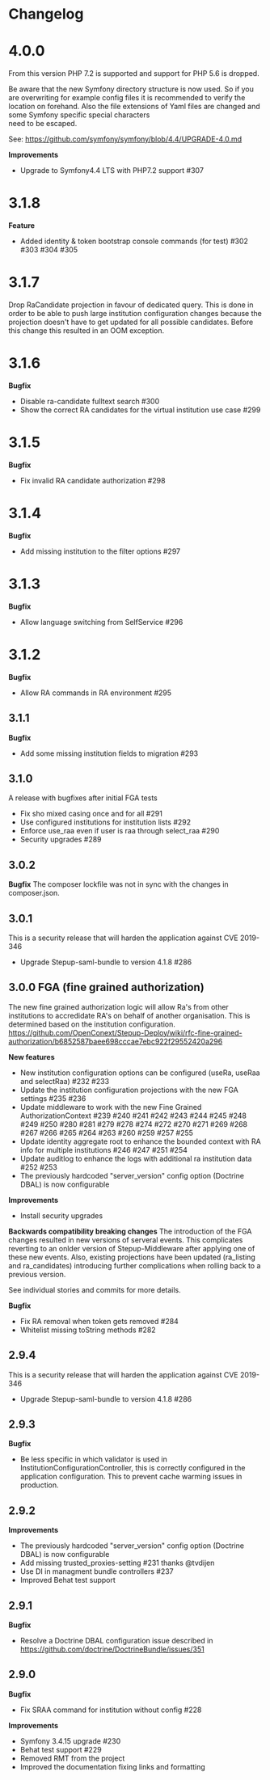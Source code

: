 # Changelog

# 4.0.0
From this version PHP 7.2 is supported and support for PHP 5.6 is dropped.

Be aware that the new Symfony directory structure is now used. So if you are overwriting for example config files it is recommended 
to verify the location on forehand. Also the file extensions of Yaml files are changed and some Symfony specific special characters    
need to be escaped. 

See:  https://github.com/symfony/symfony/blob/4.4/UPGRADE-4.0.md

**Improvements** 
* Upgrade to Symfony4.4 LTS with PHP7.2 support #307

# 3.1.8
**Feature**
* Added identity & token bootstrap console commands (for test) #302 #303 #304 #305 

# 3.1.7
Drop RaCandidate projection in favour of dedicated query.
This is done in order to be able to push large institution configuration changes because the projection doesn't have to get updated for all possible candidates. Before this change this resulted in an OOM exception.

# 3.1.6
**Bugfix**
 * Disable ra-candidate fulltext search #300
 * Show the correct RA candidates for the virtual institution use case #299

# 3.1.5
**Bugfix**
 * Fix invalid RA candidate authorization #298

# 3.1.4
**Bugfix**
 * Add missing institution to the filter options #297

# 3.1.3
**Bugfix**
 * Allow language switching from SelfService #296
 
# 3.1.2
**Bugfix**
 * Allow RA commands in RA environment #295
 
## 3.1.1
**Bugfix**
 * Add some missing institution fields to migration #293

## 3.1.0
A release with bugfixes after initial FGA tests
 * Fix sho mixed casing once and for all #291
 * Use configured institutions for institution lists #292
 * Enforce use_raa even if user is raa through select_raa #290
 * Security upgrades #289

## 3.0.2
**Bugfix**
The composer lockfile was not in sync with the changes in composer.json.

## 3.0.1
This is a security release that will harden the application against CVE 2019-346
 * Upgrade Stepup-saml-bundle to version 4.1.8 #286

## 3.0.0 FGA (fine grained authorization)
The new fine grained authorization logic will allow Ra's from other institutions to accredidate RA's on behalf of another organisation.
This is determined based on the institution configuration.
https://github.com/OpenConext/Stepup-Deploy/wiki/rfc-fine-grained-authorization/b6852587baee698cccae7ebc922f29552420a296

**New features**
* New institution configuration options can be configured (useRa, useRaa and selectRaa) #232 #233
* Update the institution configuration projections with the new FGA settings #235 #236
* Update middleware to work with the new Fine Grained AuthorizationContext #239 #240 #241 #242 #243 #244 #245 #248 #249 #250 #280 #281 #279 #278 #274 #272 #270 #271 #269 #268 #267 #266 #265 #264 #263 #260 #259 #257 #255
* Update identity aggregate root to enhance the bounded context with RA info for multiple institutions #246 #247 #251 #254
* Update auditlog to enhance the logs with additional ra institution data #252 #253
* The previously hardcoded "server_version" config option (Doctrine DBAL) is now configurable

**Improvements**
* Install security upgrades

**Backwards compatibility breaking changes**
The introduction of the FGA changes resulted in new versions of serveral events. This complicates reverting to an onlder version of Stepup-Middleware after applying one of these new events. Also, existing projections have been updated (ra_listing and ra_candidates) introducing further complications when rolling back to a previous version.

See individual stories and commits for more details.

**Bugfix**
* Fix RA removal when token gets removed #284
* Whitelist missing toString methods #282

## 2.9.4
This is a security release that will harden the application against CVE 2019-346
 * Upgrade Stepup-saml-bundle to version 4.1.8 #286

## 2.9.3
**Bugfix**
* Be less specific in which validator is used in InstitutionConfigurationController, this is correctly configured in the
  application configuration. This to prevent cache warming issues in production.

## 2.9.2
**Improvements**
* The previously hardcoded "server_version" config option (Doctrine DBAL) is now configurable
* Add missing trusted_proxies-setting #231 thanks @tvdijen
* Use DI in managment bundle controllers #237
* Improved Behat test support 

## 2.9.1
**Bugfix**
* Resolve a Doctrine DBAL configuration issue described in https://github.com/doctrine/DoctrineBundle/issues/351

## 2.9.0
**Bugfix**
* Fix SRAA command for institution without config #228

**Improvements**
* Symfony 3.4.15 upgrade #230
* Behat test support #229
* Removed RMT from the project
* Improved the documentation fixing links and formatting

